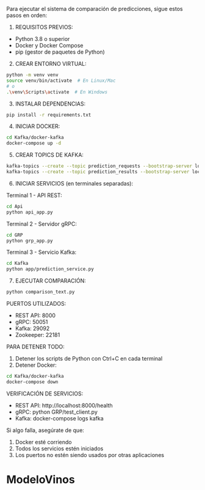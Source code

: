 Para ejecutar el sistema de comparación de predicciones, sigue estos pasos en orden:

1. REQUISITOS PREVIOS:
- Python 3.8 o superior
- Docker y Docker Compose
- pip (gestor de paquetes de Python)

2. CREAR ENTORNO VIRTUAL:
```bash
python -m venv venv
source venv/bin/activate  # En Linux/Mac
# o
.\venv\Scripts\activate  # En Windows
```

3. INSTALAR DEPENDENCIAS:
```bash
pip install -r requirements.txt
```

4. INICIAR DOCKER:
```bash
cd Kafka/docker-kafka
docker-compose up -d
```

5. CREAR TOPICS DE KAFKA:
```bash
kafka-topics --create --topic prediction_requests --bootstrap-server localhost:29092 --if-not-exists
kafka-topics --create --topic prediction_results --bootstrap-server localhost:29092 --if-not-exists
```

6. INICIAR SERVICIOS (en terminales separadas):

Terminal 1 - API REST:
```bash
cd Api
python api_app.py
```

Terminal 2 - Servidor gRPC:
```bash 
cd GRP
python grp_app.py
```

Terminal 3 - Servicio Kafka:
```bash
cd Kafka
python app/prediction_service.py
```

7. EJECUTAR COMPARACIÓN:
```bash
python comparison_text.py
```

PUERTOS UTILIZADOS:
- REST API: 8000
- gRPC: 50051
- Kafka: 29092
- Zookeeper: 22181

PARA DETENER TODO:
1. Detener los scripts de Python con Ctrl+C en cada terminal
2. Detener Docker:
```bash
cd Kafka/docker-kafka
docker-compose down
```

VERIFICACIÓN DE SERVICIOS:
- REST API: http://localhost:8000/health
- gRPC: python GRP/test_client.py
- Kafka: docker-compose logs kafka

Si algo falla, asegúrate de que:
1. Docker esté corriendo
2. Todos los servicios estén iniciados
3. Los puertos no estén siendo usados por otras aplicaciones
# ModeloVinos
